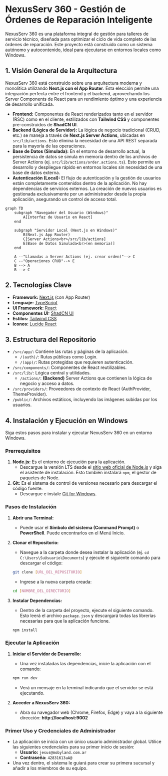 # NexusServ 360 - Gestión de Órdenes de Reparación Inteligente

NexusServ 360 es una plataforma integral de gestión para talleres de servicio técnico, diseñada para optimizar el ciclo de vida completo de las órdenes de reparación. Este proyecto está construido como un sistema autónomo y autocontenido, ideal para ejecutarse en entornos locales como Windows.

## 1. Visión General de la Arquitectura

NexusServ 360 está construido sobre una arquitectura moderna y monolítica utilizando **Next.js con el App Router**. Esta elección permite una integración perfecta entre el frontend y el backend, aprovechando los Server Components de React para un rendimiento óptimo y una experiencia de desarrollo unificada.

*   **Frontend:** Componentes de React renderizados tanto en el servidor (RSC) como en el cliente, estilizados con **Tailwind CSS** y componentes pre-construidos de **ShadCN UI**.
*   **Backend (Lógica de Servidor):** La lógica de negocio tradicional (CRUD, etc.) se maneja a través de **Next.js Server Actions**, ubicadas en `src/lib/actions`. Esto elimina la necesidad de una API REST separada para la mayoría de las operaciones.
*   **Base de Datos (Simulada):** En el entorno de desarrollo actual, la persistencia de datos se simula en memoria dentro de los archivos de Server Actions (ej. `src/lib/actions/order.actions.ts`). Esto permite un desarrollo y despliegue rápido en entornos locales sin necesidad de una base de datos externa.
*   **Autenticación (Local):** El flujo de autenticación y la gestión de usuarios están completamente contenidos dentro de la aplicación. No hay dependencias de servicios externos. La creación de nuevos usuarios es gestionada exclusivamente por un administrador desde la propia aplicación, asegurando un control de acceso total.

```mermaid
graph TD
    subgraph "Navegador del Usuario (Windows)"
        A[Interfaz de Usuario en React]
    end

    subgraph "Servidor Local (Next.js en Windows)"
        B(Next.js App Router)
        C[Server Actions<br>/src/lib/actions]
        E[Base de Datos Simulada<br>(en memoria)]
    end

    A --"Llamadas a Server Actions (ej. crear orden)"--> C
    C --"Operaciones CRUD"--> E
    B --> A
    B --> C
```

## 2. Tecnologías Clave

*   **Framework:** [Next.js](https://nextjs.org/) (con App Router)
*   **Lenguaje:** [TypeScript](https://www.typescriptlang.org/)
*   **UI Framework:** [React](https://reactjs.org/)
*   **Componentes UI:** [ShadCN UI](https://ui.shadcn.com/)
*   **Estilos:** [Tailwind CSS](https://tailwindcss.com/)
*   **Iconos:** [Lucide React](https://lucide.dev/)

## 3. Estructura del Repositorio

*   `/src/app/`: Contiene las rutas y páginas de la aplicación.
    *   `/(auth)/`: Rutas públicas como Login.
    *   `/(app)/`: Rutas protegidas que requieren autenticación.
*   `/src/components/`: Componentes de React reutilizables.
*   `/src/lib/`: Lógica central y utilidades.
    *   `/actions/`: **(Backend)** Server Actions que contienen la lógica de negocio y acceso a datos.
*   `/src/providers/`: Proveedores de contexto de React (AuthProvider, ThemeProvider).
*   `/public/`: Archivos estáticos, incluyendo las imágenes subidas por los usuarios.

## 4. Instalación y Ejecución en Windows

Siga estos pasos para instalar y ejecutar NexusServ 360 en un entorno Windows.

### Prerrequisitos

1.  **Node.js:** Es el entorno de ejecución para la aplicación.
    *   Descargue la versión LTS desde el [sitio web oficial de Node.js](https://nodejs.org/es) y siga el asistente de instalación. Esto también instalará `npm`, el gestor de paquetes de Node.
2.  **Git:** Es el sistema de control de versiones necesario para descargar el código fuente.
    *   Descargue e instale [Git for Windows](https://git-scm.com/download/win).

### Pasos de Instalación

1.  **Abrir una Terminal:**
    *   Puede usar el **Símbolo del sistema (Command Prompt)** o **PowerShell**. Puede encontrarlos en el Menú Inicio.

2.  **Clonar el Repositorio:**
    *   Navegue a la carpeta donde desea instalar la aplicación (ej. `cd C:\Users\SuUsuario\Documents`) y ejecute el siguiente comando para descargar el código:
    ```bash
    git clone [URL_DEL_REPOSITORIO]
    ```
    *   Ingrese a la nueva carpeta creada:
    ```bash
    cd [NOMBRE_DEL_DIRECTORIO]
    ```

3.  **Instalar Dependencias:**
    *   Dentro de la carpeta del proyecto, ejecute el siguiente comando. Esto leerá el archivo `package.json` y descargará todas las librerías necesarias para que la aplicación funcione.
    ```bash
    npm install
    ```

### Ejecutar la Aplicación

1.  **Iniciar el Servidor de Desarrollo:**
    *   Una vez instaladas las dependencias, inicie la aplicación con el comando:
    ```bash
    npm run dev
    ```
    *   Verá un mensaje en la terminal indicando que el servidor se está ejecutando.

2.  **Acceder a NexusServ 360:**
    *   Abra su navegador web (Chrome, Firefox, Edge) y vaya a la siguiente dirección: **http://localhost:9002**

### Primer Uso y Credenciales de Administrador

*   La aplicación se inicia con un único usuario administrador global. Utilice las siguientes credenciales para su primer inicio de sesión:
    *   **Usuario:** `jesus@mobyland.com.ar`
    *   **Contraseña:** `42831613aA@`
*   Una vez dentro, el sistema le guiará para crear su primera sucursal y añadir a los miembros de su equipo.